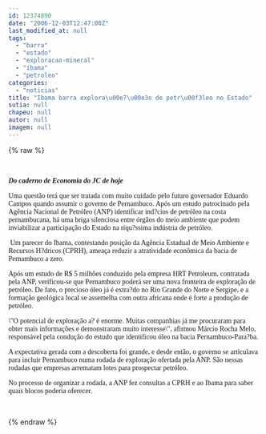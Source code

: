 ```yaml
---
id: 12374890
date: "2006-12-03T12:47:00Z"
last_modified_at: null
tags:
  - "barra"
  - "estado"
  - "exploracao-mineral"
  - "ibama"
  - "petroleo"
categories:
  - "noticias"
title: "Ibama barra explora\u00e7\u00e3o de petr\u00f3leo no Estado"
sutia: null
chapeu: null
autor: null
imagem: null
---
```

{% raw %}
<p><I></p>
<p><P>&nbsp;</P></p>
<p><P><FONT face=Verdana><STRONG>Do caderno de Economia do JC de hoje</STRONG> </FONT></P></I></p>
<p><P><FONT face=Verdana>Uma questão terá que ser tratada com muito cuidado pelo futuro governador Eduardo Campos quando assumir o governo de Pernambuco. Após um estudo patrocinado pela Agência Nacional de Petróleo (ANP) identificar ind?cios de petróleo na costa pernambucana, há uma briga silenciosa entre órgãos do meio ambiente que podem inviabilizar a participação do Estado na riqu?ssima indústria de petróleo.</FONT></P></p>
<p><P><FONT face=Verdana>&nbsp;Um parecer do Ibama, contestando posição da Agência Estadual de Meio Ambiente e Recursos H?dricos (CPRH), ameaça reduzir a atratividade econômica da bacia de Pernambuco a zero. </FONT></P></p>
<p><P><FONT face=Verdana>Após um estudo de R$ 5 milhões conduzido pela empresa HRT Petroleum, contratada pela ANP, verificou-se que Pernambuco poderá ser uma nova fronteira de exploração de petróleo. De fato, o precioso óleo já é extra?do no Rio Grande do Norte e Sergipe, e a formação geológica local se assemelha com outra africana onde é forte a produção de petróleo. </FONT></P></p>
<p><P><FONT face=Verdana>\"O potencial de exploração a? é enorme. Muitas companhias já me procuraram para obter mais informações e demonstraram muito interesse\", afirmou Márcio Rocha Melo, responsável pela condução do estudo que identificou óleo na bacia Pernambuco-Para?ba. </FONT></P></p>
<p><P><FONT face=Verdana>A expectativa gerada com a descoberta foi grande, e desde então, o governo se articulava para incluir Pernambuco numa rodada de exploração ofertada pela ANP. São nessas rodadas que empresas arrematam lotes para prospectar petróleo. </FONT></P></p>
<p><P><FONT face=Verdana>No processo de organizar a rodada, a ANP fez consultas a CPRH e ao Ibama para saber quais blocos poderia oferecer. </FONT></P></p>
<p><P><FONT face=Verdana></FONT>&nbsp;</P> </p>
{% endraw %}